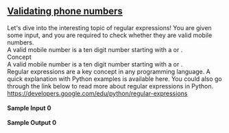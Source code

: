## **[Validating phone numbers](https://www.hackerrank.com/challenges/validating-the-phone-number)** 
Let's dive into the interesting topic of regular expressions! You are given some input, and you are required to check whether they are valid mobile numbers.<br>A valid mobile number is a ten digit number starting with a or .<br>Concept<br>A valid mobile number is a ten digit number starting with a or .<br>Regular expressions are a key concept in any programming language. A quick explanation with Python examples is available here. You could also go through the link below to read more about regular expressions in Python.<br>https://developers.google.com/edu/python/regular-expressions<br><br>**Sample Input 0**<br><br>**Sample Output 0**<br><br>